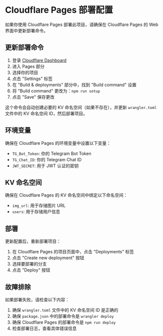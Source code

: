 # Cloudflare Pages 部署配置

如果你使用 Cloudflare Pages 部署此项目，请确保在 Cloudflare Pages 的 Web 界面中更新部署命令。

## 更新部署命令

1. 登录 [Cloudflare Dashboard](https://dash.cloudflare.com/)
2. 进入 Pages 部分
3. 选择你的项目
4. 点击 "Settings" 标签
5. 在 "Build & deployments" 部分中，找到 "Build command" 设置
6. 将 "Build command" 更改为：`npm run setup`
7. 点击 "Save" 保存更改

这个命令会自动创建必要的 KV 命名空间（如果不存在），并更新 `wrangler.toml` 文件中的 KV 命名空间 ID，然后部署项目。

## 环境变量

确保在 Cloudflare Pages 的环境变量中设置以下变量：

- `TG_Bot_Token`: 你的 Telegram Bot Token
- `TG_Chat_ID`: 你的 Telegram Chat ID
- `JWT_SECRET`: 用于 JWT 认证的密钥

## KV 命名空间

确保在 Cloudflare Pages 的 KV 命名空间中绑定以下命名空间：

- `img_url`: 用于存储图片 URL
- `users`: 用于存储用户信息

## 部署

更新配置后，重新部署项目：

1. 在 Cloudflare Pages 的项目页面中，点击 "Deployments" 标签
2. 点击 "Create new deployment" 按钮
3. 选择要部署的分支
4. 点击 "Deploy" 按钮

## 故障排除

如果部署失败，请检查以下内容：

1. 确保 `wrangler.toml` 文件中的 KV 命名空间 ID 是正确的
2. 确保 `package.json` 中的部署命令是 `wrangler deploy`
3. 确保 Cloudflare Pages 的部署命令是 `npm run deploy`
4. 检查部署日志，查看具体错误信息
